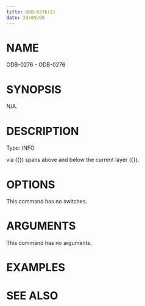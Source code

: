 ```yaml
---
title: ODB-0276(2)
date: 24/09/08
---
```


# NAME

ODB-0276 - ODB-0276

# SYNOPSIS

N/A.

# DESCRIPTION

Type: INFO

via ({}) spans above and below the current layer ({}).

# OPTIONS

This command has no switches.

# ARGUMENTS

This command has no arguments.

# EXAMPLES

# SEE ALSO
